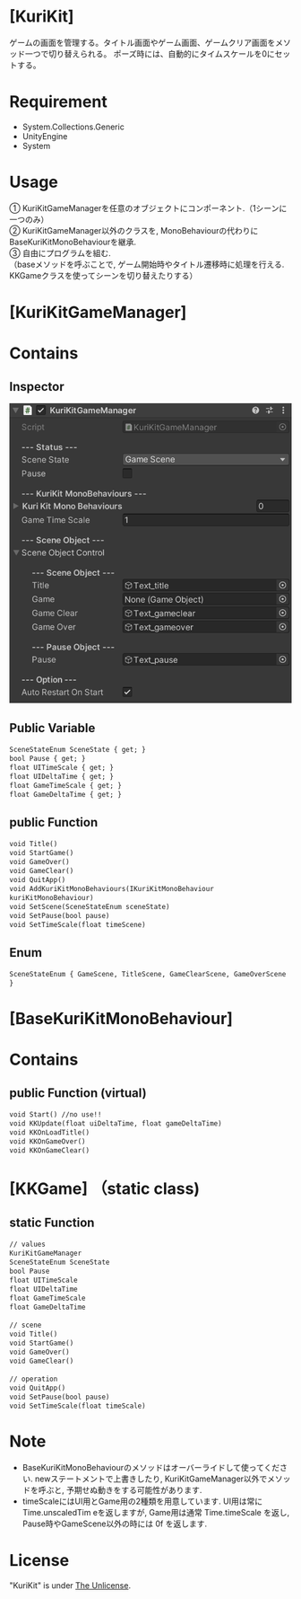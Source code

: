 # [KuriKit]

ゲームの画面を管理する。タイトル画面やゲーム画面、ゲームクリア画面をメソッド一つで切り替えられる。
ポーズ時には、自動的にタイムスケールを0にセットする。

<!--# DEMO

-->


# Requirement

* System.Collections.Generic
* UnityEngine
* System

# Usage

<!--
① EntityStatus.cs を任意のGameObjectにコンポーネントして、Tagに「Entity」を追加\
② RigidBodyとColliderをコンポーネント\
③ EntityStatusのパラメータを調整

※「Entity」タグが追加されていれば、Start()時に自動的にタグが変更されます。\
※ RigidBodyのisTriggerはtrueでもfalseでも問題なく動作します。
-->
① KuriKitGameManagerを任意のオブジェクトにコンポーネント.（1シーンに一つのみ）\
② KuriKitGameManager以外のクラスを, MonoBehaviourの代わりにBaseKuriKitMonoBehaviourを継承.\
③ 自由にプログラムを組む.\
（baseメソッドを呼ぶことで, ゲーム開始時やタイトル遷移時に処理を行える. KKGameクラスを使ってシーンを切り替えたりする）

# [KuriKitGameManager]

# Contains

## Inspector

![img](/img/inspector.png/)

## Public Variable
```
SceneStateEnum SceneState { get; }
bool Pause { get; }
float UITimeScale { get; }
float UIDeltaTime { get; }
float GameTimeScale { get; }
float GameDeltaTime { get; }
```
## public Function
```
void Title()
void StartGame()
void GameOver()
void GameClear()
void QuitApp()
void AddKuriKitMonoBehaviours(IKuriKitMonoBehaviour kuriKitMonoBehaviour)
void SetScene(SceneStateEnum sceneState)
void SetPause(bool pause)
void SetTimeScale(float timeScene)
```

## Enum
```
SceneStateEnum { GameScene, TitleScene, GameClearScene, GameOverScene }
```

# [BaseKuriKitMonoBehaviour]

# Contains

## public Function (virtual)
```
void Start() //no use!!
void KKUpdate(float uiDeltaTime, float gameDeltaTime)
void KKOnLoadTitle()
void KKOnGameOver()
void KKOnGameClear()
```

# [KKGame] （static class)

## static Function
```
// values
KuriKitGameManager
SceneStateEnum SceneState
bool Pause
float UITimeScale
float UIDeltaTime
float GameTimeScale
float GameDeltaTime

// scene
void Title()
void StartGame()
void GameOver()
void GameClear()

// operation
void QuitApp()
void SetPause(bool pause)
void SetTimeScale(float timeScale)
```

# Note

* BaseKuriKitMonoBehaviourのメソッドはオーバーライドして使ってください. newステートメントで上書きしたり, KuriKitGameManager以外でメソッドを呼ぶと, 予期せぬ動きをする可能性があります.
* timeScaleにはUI用とGame用の2種類を用意しています. UI用は常に Time.unscaledTim eを返しますが, Game用は通常 Time.timeScale を返し, Pause時やGameScene以外の時には 0f を返します.


# License

"KuriKit" is under [The Unlicense](https://ja.wikipedia.org/wiki/Unlicense).
